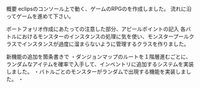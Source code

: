 概要
eclipsのコンソール上で動く、ゲームのRPGのを作成しました。
流れに沿ってゲームを進めて下さい。

ポートフォリオ作成にあたっての注意した部分、アピールポイントの記入
各バトルにおけるモンスターのインスタンスの処理に気を使い、モンスタープールクラスでインスタンスが過度に溜まらないように管理するクラスを作りました。


新機能の追加を箇条書きで
・ダンジョンマップのルートを１階層進むごとに、ランダムなアイテムを確率で入手して、インベントリに追加するシステムを実装しました。
・バトルごとのモンスターがランダムで出現する機能を実装しました。
・
